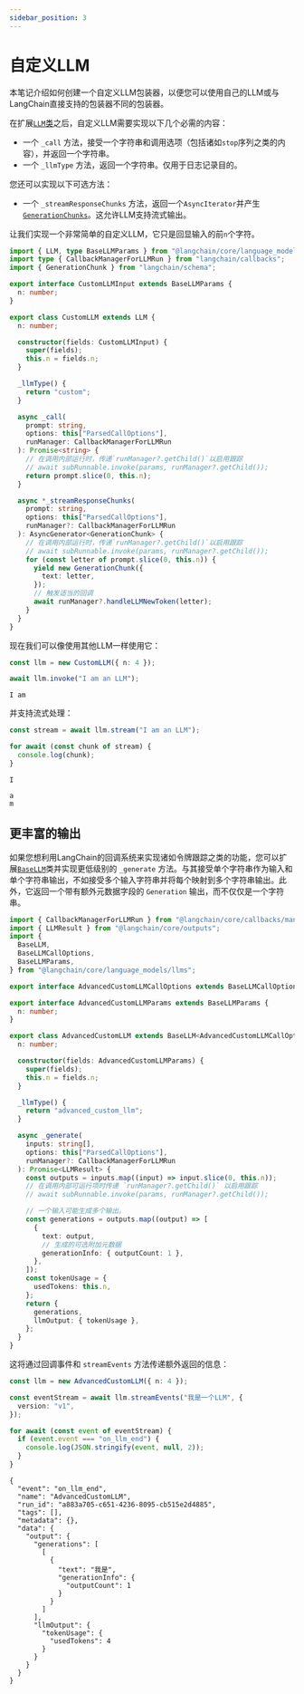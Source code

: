 ```yaml
---
sidebar_position: 3
---
```

# 自定义LLM

本笔记介绍如何创建一个自定义LLM包装器，以便您可以使用自己的LLM或与LangChain直接支持的包装器不同的包装器。

在扩展[`LLM`类](https://api.js.langchain.com/classes/langchain_core_language_models_llms.LLM.html)之后，自定义LLM需要实现以下几个必需的内容：

- 一个 `_call` 方法，接受一个字符串和调用选项（包括诸如`stop`序列之类的内容），并返回一个字符串。
- 一个 `_llmType` 方法，返回一个字符串。仅用于日志记录目的。

您还可以实现以下可选方法：

- 一个 `_streamResponseChunks` 方法，返回一个`AsyncIterator`并产生[`GenerationChunks`](https://api.js.langchain.com/classes/langchain_core_outputs.GenerationChunk.html)。这允许LLM支持流式输出。

让我们实现一个非常简单的自定义LLM，它只是回显输入的前`n`个字符。

```typescript
import { LLM, type BaseLLMParams } from "@langchain/core/language_models/llms";
import type { CallbackManagerForLLMRun } from "langchain/callbacks";
import { GenerationChunk } from "langchain/schema";

export interface CustomLLMInput extends BaseLLMParams {
  n: number;
}

export class CustomLLM extends LLM {
  n: number;

  constructor(fields: CustomLLMInput) {
    super(fields);
    this.n = fields.n;
  }

  _llmType() {
    return "custom";
  }

  async _call(
    prompt: string,
    options: this["ParsedCallOptions"],
    runManager: CallbackManagerForLLMRun
  ): Promise<string> {
    // 在调用内部运行时，传递`runManager?.getChild()`以启用跟踪
    // await subRunnable.invoke(params, runManager?.getChild());
    return prompt.slice(0, this.n);
  }

  async *_streamResponseChunks(
    prompt: string,
    options: this["ParsedCallOptions"],
    runManager?: CallbackManagerForLLMRun
  ): AsyncGenerator<GenerationChunk> {
    // 在调用内部运行时，传递`runManager?.getChild()`以启用跟踪
    // await subRunnable.invoke(params, runManager?.getChild());
    for (const letter of prompt.slice(0, this.n)) {
      yield new GenerationChunk({
        text: letter,
      });
      // 触发适当的回调
      await runManager?.handleLLMNewToken(letter);
    }
  }
}
```

现在我们可以像使用其他LLM一样使用它：

```typescript
const llm = new CustomLLM({ n: 4 });

await llm.invoke("I am an LLM");
```

```
I am
```

并支持流式处理：

```typescript
const stream = await llm.stream("I am an LLM");

for await (const chunk of stream) {
  console.log(chunk);
}
```

```
I

a
m
```

## 更丰富的输出

如果您想利用LangChain的回调系统来实现诸如令牌跟踪之类的功能，您可以扩展[`BaseLLM`](https://api.js.langchain.com/classes/langchain_core_language_models_llms.BaseLLM.html)类并实现更低级别的 `_generate` 方法。与其接受单个字符串作为输入和单个字符串输出，不如接受多个输入字符串并将每个映射到多个字符串输出。此外，它返回一个带有额外元数据字段的 `Generation` 输出，而不仅仅是一个字符串。

```ts
import { CallbackManagerForLLMRun } from "@langchain/core/callbacks/manager";
import { LLMResult } from "@langchain/core/outputs";
import {
  BaseLLM,
  BaseLLMCallOptions,
  BaseLLMParams,
} from "@langchain/core/language_models/llms";

export interface AdvancedCustomLLMCallOptions extends BaseLLMCallOptions {}

export interface AdvancedCustomLLMParams extends BaseLLMParams {
  n: number;
}

export class AdvancedCustomLLM extends BaseLLM<AdvancedCustomLLMCallOptions> {
  n: number;

  constructor(fields: AdvancedCustomLLMParams) {
    super(fields);
    this.n = fields.n;
  }

  _llmType() {
    return "advanced_custom_llm";
  }

  async _generate(
    inputs: string[],
    options: this["ParsedCallOptions"],
    runManager?: CallbackManagerForLLMRun
  ): Promise<LLMResult> {
    const outputs = inputs.map((input) => input.slice(0, this.n));
    // 在调用内部可运行项时传递 `runManager?.getChild()` 以启用跟踪
    // await subRunnable.invoke(params, runManager?.getChild());

    // 一个输入可能生成多个输出。
    const generations = outputs.map((output) => [
      {
        text: output,
        // 生成的可选附加元数据
        generationInfo: { outputCount: 1 },
      },
    ]);
    const tokenUsage = {
      usedTokens: this.n,
    };
    return {
      generations,
      llmOutput: { tokenUsage },
    };
  }
}
```

这将通过回调事件和 `streamEvents` 方法传递额外返回的信息：

```ts
const llm = new AdvancedCustomLLM({ n: 4 });

const eventStream = await llm.streamEvents("我是一个LLM", {
  version: "v1",
});

for await (const event of eventStream) {
  if (event.event === "on_llm_end") {
    console.log(JSON.stringify(event, null, 2));
  }
}
```

```
{
  "event": "on_llm_end",
  "name": "AdvancedCustomLLM",
  "run_id": "a883a705-c651-4236-8095-cb515e2d4885",
  "tags": [],
  "metadata": {},
  "data": {
    "output": {
      "generations": [
        [
          {
            "text": "我是",
            "generationInfo": {
              "outputCount": 1
            }
          }
        ]
      ],
      "llmOutput": {
        "tokenUsage": {
          "usedTokens": 4
        }
      }
    }
  }
}
```

